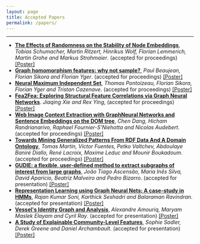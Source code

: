 ```yaml
---
layout: page
title: Accepted Papers
permalink: /papers/
---
```

---

* [__The Effects of Randomness on the Stability of Node Embeddings__](GEM_1.pdf), _Tobias Schumacher, Martin Ritzert, Hinrikus Wolf, Florian Lemmerich, Martin Grohe and Markus Strohmaier_. (accepted for proceedings) [ [Poster] ](posters/GEM_1.pdf)
* [__Graph homomorphism features: why not sample?__](GEM_2.pdf), _Paul Beaujean, Florian Sikora and Florian Yger_. (accepted for proceedings) [ [Poster] ](posters/GEM_2.pdf)
* [__Neural Maximum Independent Set__](GEM_3.pdf), _Thomas Pontoizeau, Florian Sikora, Florian Yger and Tristan Cazenave_. (accepted for proceedings) [ [Poster] ](posters/GEM_3.pdf)
* [__Fea2Fea: Exploring Structural Feature Correlations via Graph Neural Networks__](GEM_4.pdf). _Jiaqing Xie and Rex Ying_, (accepted for proceedings) [ [Poster] ](posters/GEM_4.pdf)
* [__Web Image Context Extraction with GraphNeural Networks and Sentence Embeddings on the DOM tree__](GEM_5.pdf), _Chen Dang, Hicham Randrianarivo, Raphael Fournier-S'Niehotta and Nicolas Audebert_. (accepted for proceedings) [ [Poster] ](posters/GEM_5.pdf)
* [__Towards Mining Generalized Patterns From RDF Data And A Domain Ontology__](GEM_6.pdf), _Tomas Martin, Victor Fuentes, Petko Valtchev, Abdoulaye Baniré Diallo, René Lacroix, Maxime Leduc and Mounir Boukadoum_. (accepted for proceedings) [ [Poster] ](posters/GEM_6.pdf)
* [__GUDIE: a flexible, user-defined method to extract subgraphs of interest from large graphs__](GEM2021_paper_7.pdf), _João Tiago Ascensão, Maria Inês Silva, David Aparicio, Beatriz Malveiro and Pedro Bizarro_. (accepted for presentation) [ [Poster] ](posters/GEM_paper_7.pdf)
* [__Representation Learning using Graph Neural Nets: A case-study in HMMs__](GEM2021_paper_9.pdf), _Rajan Kumar Soni, Karthick Seshadri and Balaraman Ravindran_. (accepted for presentation) [ [Poster] ](posters/GEM_paper_9.pdf)
* [__Vessel's Identity Graph and Analysis__](GEM2021_paper_8.pdf), _Alexandre Amouriq, Maryam Maslek Elayam and Cyril Ray_. (accepted for presentation) [ [Poster] ](posters/GEM_paper_8.pdf)
* [__A Study of Explainable Community-Level Features__](GEM2021_paper_1.pdf), _Sophie Sadler, Derek Greene and Daniel Archambault_. (accepted for presentation) [ [Poster] ](posters/GEM_paper_1.pdf)